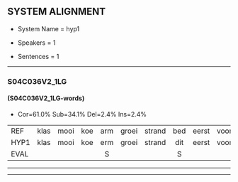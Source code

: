 
## SYSTEM ALIGNMENT

- System Name = hyp1

- Speakers = 1

- Sentences = 1

---

### S04C036V2_1LG

#### (S04C036V2_1LG-words)

- Cor=61.0%	Sub=34.1%	Del=2.4%	Ins=2.4%

|  |  |  |  |  |  |  |  |  |  |  |  |  |  |  |  |  |  |  |  |  |  |  |  |  |  |  |  |  |  |  |  |  |  |  |  |  |  |  |  |  |  |
|:--- |:---:|:---:|:---:|:---:|:---:|:---:|:---:|:---:|:---:|:---:|:---:|:---:|:---:|:---:|:---:|:---:|:---:|:---:|:---:|:---:|:---:|:---:|:---:|:---:|:---:|:---:|:---:|:---:|:---:|:---:|:---:|:---:|:---:|:---:|:---:|:---:|:---:|:---:|:---:|:---:|:---:|
| REF | klas | mooi | koe | arm | groei | strand | bed | eerst | voor | draai | sjaal | herfst | duur | straat | leeuw | clown | hoek | krant | hout | vriend | gauw | chips | groen | feest | reis | jas | huis | paard | vijf |  | muts | nieuw | kind | bang | oog | zacht | schoen | plas | neus | knoop | plank |
| HYP1 | klas | mooi | koe | erm | groei | strand | dit | eerst | voor | trai | schja | herfst | tur | straat | leeuw | kloon | hoek | krant | hout | vrimt | gaal | gips | groen | feest | vis | jas |  | huisbart | vijf | mut | mi | joe | kind | bang | oog | zacht | schoen | plas | neus | knoop | plang |
| EVAL |  |  |  | S |  |  | S |  |  | S | S |  | S |  |  | S |  |  |  | S | S | S |  |  | S |  | D | S |  | I | S | S |  |  |  |  |  |  |  |  | S |
---

---
